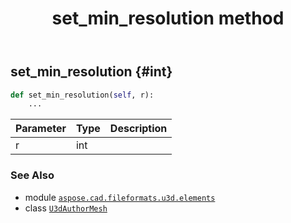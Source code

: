 ﻿---
title: set_min_resolution method
second_title: Aspose.CAD for Python via .NET API References
description: 
type: docs
weight: 110
url: /python-net/aspose.cad.fileformats.u3d.elements/u3dauthormesh/set_min_resolution/
is_root: false
---

## set_min_resolution {#int}





```python
def set_min_resolution(self, r):
    ...
```


| Parameter | Type | Description |
| :- | :- | :- |
| r | int |  |



### See Also
* module [`aspose.cad.fileformats.u3d.elements`](../../)
* class [`U3dAuthorMesh`](/cad/python-net/aspose.cad.fileformats.u3d.elements/u3dauthormesh)

